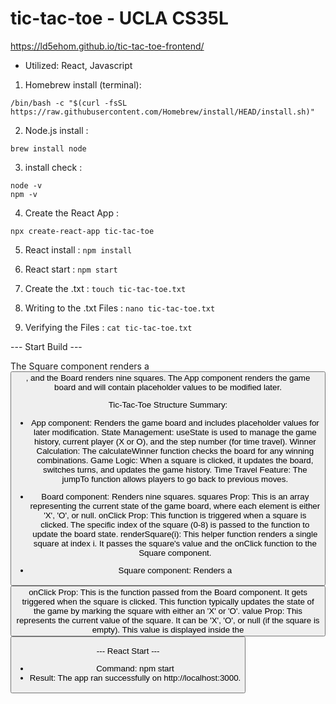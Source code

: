 # tic-tac-toe - UCLA CS35L 
https://ld5ehom.github.io/tic-tac-toe-frontend/
- Utilized: React, Javascript 

1. Homebrew install (terminal): 
```
/bin/bash -c "$(curl -fsSL https://raw.githubusercontent.com/Homebrew/install/HEAD/install.sh)"
```

2. Node.js install : 
```
brew install node
```

3. install check :
```
node -v 
npm -v
```

4. Create the React App : 
```
npx create-react-app tic-tac-toe
``` 

5. React install : 
`npm install`

6. React start : 
`npm start `

7. Create the .txt :
`touch tic-tac-toe.txt`

8. Writing to the .txt Files : 
`nano tic-tac-toe.txt`

9. Verifying the Files : 
`cat tic-tac-toe.txt`

--- Start Build ---

The Square component renders a <button>, and the Board renders nine squares. 
The App component renders the game board and will contain placeholder values to be modified later.

Tic-Tac-Toe Structure Summary:
- App component: Renders the game board and includes placeholder values for later modification.
State Management: useState is used to manage the game history, current player (X or O), and the step number (for time travel).
Winner Calculation: The calculateWinner function checks the board for any winning combinations.
Game Logic: When a square is clicked, it updates the board, switches turns, and updates the game history.
Time Travel Feature: The jumpTo function allows players to go back to previous moves.

- Board component: Renders nine squares.
squares Prop: This is an array representing the current state of the game board, where each element is either 'X', 'O', or null.
onClick Prop: This function is triggered when a square is clicked. The specific index of the square (0-8) is passed to the function to update the board state.
renderSquare(i): This helper function renders a single square at index i. It passes the square's value and the onClick function to the Square component.


- Square component: Renders a <button>
onClick Prop: This is the function passed from the Board component. It gets triggered when the square is clicked. This function typically updates the state of the game by marking the square with either an 'X' or 'O'.
value Prop: This represents the current value of the square. It can be 'X', 'O', or null (if the square is empty). This value is displayed inside the <button>


--- React Start ---
- Command: npm start
- Result: The app ran successfully on http://localhost:3000.